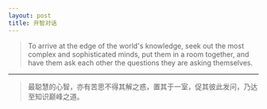 ```yaml
---
layout: post
title: 开智对话
---
```


>To arrive at the edge of the world's knowledge, seek out the most complex and sophisticated minds, put them in a room together, and have them ask each other the questions they are asking themselves.


*********


>最聪慧的心智，亦有苦思不得其解之惑，置其于一室，促其彼此发问，乃达至知识巅峰之道。
